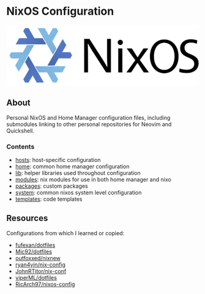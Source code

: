 # NixOS Configuration
<picture>
  <source media="(prefers-color-scheme: dark)" srcset="https://raw.githubusercontent.com/NixOS/nixos-artwork/refs/heads/master/logo/nixos-white.svg">
  <source media="(prefers-color-scheme: light)" srcset="https://raw.githubusercontent.com/NixOS/nixos-artwork/refs/heads/master/logo/nixos.svg">
  <img alt="NixOS Logo" src="https://raw.githubusercontent.com/NixOS/nixos-artwork/refs/heads/master/logo/nixos.svg">
</picture>

## About
Personal NixOS and Home Manager configuration files, including submodules linking to other personal repositories for Neovim and Quickshell.
### Contents
- [hosts](https://github.com/Kruziikrel13/NixOS/blob/master/hosts): host-specific configuration
- [home](https://github.com/Kruziikrel13/NixOS/blob/master/home): common home manager configuration
- [lib](https://github.com/Kruziikrel13/NixOS/blob/master/lib): helper libraries used throughout configuration
- [modules](https://github.com/Kruziikrel13/NixOS/blob/master/modules): nix modules for use in both home manager and nixo
- [packages](https://github.com/Kruziikrel13/NixOS/blob/master/packages): custom packages
- [system](https://github.com/Kruziikrel13/NixOS/blob/master/system): common nixos system level configuration
- [templates](https://github.com/Kruziikrel13/NixOS/blob/master/templates): code templates

## Resources
Configurations from which I learned or copied:
- [fufexan/dotfiles](https://github.com/fufexan/dotfiles)
- [Mic92/dotfiles](https://github.com/Mic92/dotfiles)
- [outfoxxed/nixnew](https://git.outfoxxed.me/outfoxxed/nixnew)
- [ryan4yin/nix-config](https://github.com/ryan4yin/nix-config)
- [JohnRTitor/nix-conf](https://github.com/JohnRTitor/nix-conf)
- [viperML/dotfiles](https://github.com/viperML/dotfiles)
- [RicArch97/nixos-config](https://github.com/RicArch97/nixos-config)
